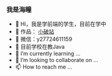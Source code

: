 ### 我是海瞳

- 👋 Hi，我是学前端的学生，目前在学中
- 🏡 作品： <a href="https://haitong5909.github.io/pozhan">小破站</a>
- 💬 微信：y27724611159
- 👀 目前学校在教Java
- 🌱 I’m currently learning ...
- 💞️ I’m looking to collaborate on ...
- 📫 How to reach me ...

<!---
haitong5909/haitong5909 is a ✨ special ✨ repository because its `README.md` (this file) appears on your GitHub profile.
You can click the Preview link to take a look at your changes.
--->

